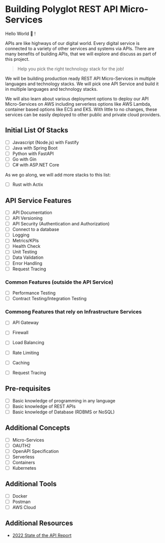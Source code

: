 # Building Polyglot REST API Micro-Services

Hello World 👋 !

APIs are like highways of our digital world. Every digital service is connected to a variety of other services and systems via APIs. There are many
benefits of building APIs, that we will explore and discuss as part of
this project.

> Help you pick the right technology stack for the job!

We will be building production ready REST API Micro-Services in multiple languages and technology stacks. We will pick one API Service and build it in multiple languages and technology stacks.

We will also learn about various deployment options to deploy our API Micro-Services on AWS including serverless options like AWS Lambda, container based options like ECS and EKS. With little to no changes, these services
can be easily deployed to other public and private cloud providers.

## Initial List Of Stacks

- [ ] Javascript (Node.js) with Fastify
- [ ] Java with Spring Boot
- [ ] Python with FastAPI
- [ ] Go with Gin
- [ ] C# with ASP.NET Core

As we go along, we will add more stacks to this list:

- [ ] Rust with Actix

## API Service Features

- [ ] API Documentation
- [ ] API Versioning
- [ ] API Security (Authentication and Authorization)
- [ ] Connect to a database
- [ ] Logging
- [ ] Metrics/KPIs
- [ ] Health Check
- [ ] Unit Testing
- [ ] Data Validation
- [ ] Error Handling
- [ ] Request Tracing

### Common Features (outside the API Service)

- [ ] Performance Testing
- [ ] Contract Testing/Integration Testing

### Commong Features that rely on Infrastructure Services

- [ ] API Gateway
- [ ] Firewall
- [ ] Load Balancing
- [ ] Rate Limiting
- [ ] Caching
- [ ] Request Tracing


## Pre-requisites

- [ ] Basic knowledge of programming in any language
- [ ] Basic knowledge of REST APIs
- [ ] Basic knowledge of Database (RDBMS or NoSQL)

## Additional Concepts

- [ ] Micro-Services
- [ ] OAUTH2
- [ ] OpenAPI Specification
- [ ] Serverless
- [ ] Containers
- [ ] Kubernetes

## Additional Tools

- [ ] Docker
- [ ] Postman
- [ ] AWS Cloud

## Additional Resources

- [2022 State of the API Report](https://www.postman.com/state-of-api/)